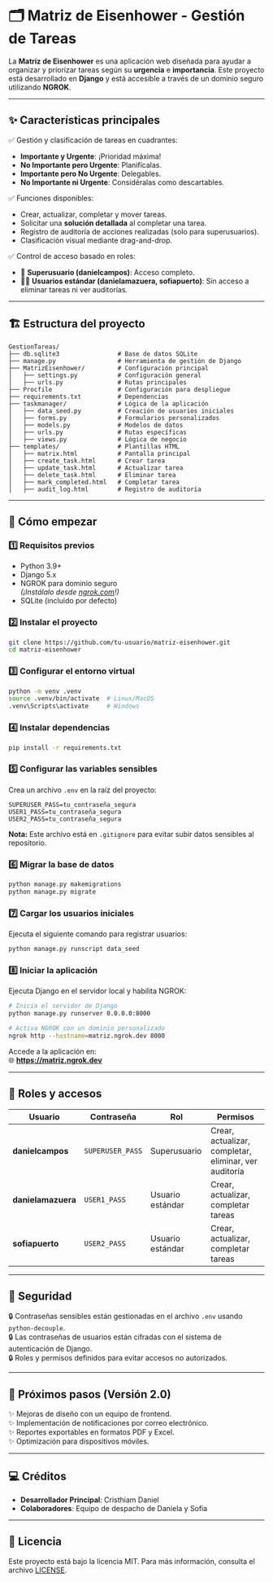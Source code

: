 
# 🗂️ **Matriz de Eisenhower - Gestión de Tareas**

La **Matriz de Eisenhower** es una aplicación web diseñada para ayudar a organizar y priorizar tareas según su **urgencia** e **importancia**. Este proyecto está desarrollado en **Django** y está accesible a través de un dominio seguro utilizando **NGROK**.

---

## ✨ **Características principales**

✅ Gestión y clasificación de tareas en cuadrantes:
- **Importante y Urgente**: ¡Prioridad máxima!  
- **No Importante pero Urgente**: Planifícalas.  
- **Importante pero No Urgente**: Delegables.  
- **No Importante ni Urgente**: Considéralas como descartables.  

✅ Funciones disponibles:  
- Crear, actualizar, completar y mover tareas.  
- Solicitar una **solución detallada** al completar una tarea.  
- Registro de auditoría de acciones realizadas (solo para superusuarios).  
- Clasificación visual mediante drag-and-drop.  

✅ Control de acceso basado en roles:  
- 👑 **Superusuario (danielcampos)**: Acceso completo.  
- 👩‍💻 **Usuarios estándar (danielamazuera, sofiapuerto)**: Sin acceso a eliminar tareas ni ver auditorías.

---

## 🏗️ **Estructura del proyecto**

```plaintext
GestionTareas/
├── db.sqlite3                # Base de datos SQLite
├── manage.py                 # Herramienta de gestión de Django
├── MatrizEisenhower/         # Configuración principal
│   ├── settings.py           # Configuración general
│   ├── urls.py               # Rutas principales
├── Procfile                  # Configuración para despliegue
├── requirements.txt          # Dependencias
├── taskmanager/              # Lógica de la aplicación
│   ├── data_seed.py          # Creación de usuarios iniciales
│   ├── forms.py              # Formularios personalizados
│   ├── models.py             # Modelos de datos
│   ├── urls.py               # Rutas específicas
│   ├── views.py              # Lógica de negocio
├── templates/                # Plantillas HTML
│   ├── matrix.html           # Pantalla principal
│   ├── create_task.html      # Crear tarea
│   ├── update_task.html      # Actualizar tarea
│   ├── delete_task.html      # Eliminar tarea
│   ├── mark_completed.html   # Completar tarea
│   ├── audit_log.html        # Registro de auditoría
```

---

## 🚀 **Cómo empezar**

### 1️⃣ **Requisitos previos**
- Python 3.9+
- Django 5.x
- NGROK para dominio seguro  
  *(¡Instálalo desde [ngrok.com](https://ngrok.com/)!)*
- SQLite (incluido por defecto)

### 2️⃣ **Instalar el proyecto**

```bash
git clone https://github.com/tu-usuario/matriz-eisenhower.git
cd matriz-eisenhower
```

### 3️⃣ **Configurar el entorno virtual**

```bash
python -m venv .venv
source .venv/bin/activate  # Linux/MacOS
.venv\Scripts\activate     # Windows
```

### 4️⃣ **Instalar dependencias**

```bash
pip install -r requirements.txt
```

### 5️⃣ **Configurar las variables sensibles**

Crea un archivo `.env` en la raíz del proyecto:

```plaintext
SUPERUSER_PASS=tu_contraseña_segura
USER1_PASS=tu_contraseña_segura
USER2_PASS=tu_contraseña_segura
```

**Nota:** Este archivo está en `.gitignore` para evitar subir datos sensibles al repositorio.

### 6️⃣ **Migrar la base de datos**

```bash
python manage.py makemigrations
python manage.py migrate
```

### 7️⃣ **Cargar los usuarios iniciales**

Ejecuta el siguiente comando para registrar usuarios:

```bash
python manage.py runscript data_seed
```

### 8️⃣ **Iniciar la aplicación**

Ejecuta Django en el servidor local y habilita NGROK:

```bash
# Inicia el servidor de Django
python manage.py runserver 0.0.0.0:8000

# Activa NGROK con un dominio personalizado
ngrok http --hostname=matriz.ngrok.dev 8000
```

Accede a la aplicación en:  
🌐 **https://matriz.ngrok.dev**

---

## 👥 **Roles y accesos**

| Usuario          | Contraseña       | Rol            | Permisos                                              |
|-------------------|------------------|----------------|------------------------------------------------------|
| **danielcampos**  | `SUPERUSER_PASS` | Superusuario   | Crear, actualizar, completar, eliminar, ver auditoría |
| **danielamazuera**| `USER1_PASS`     | Usuario estándar | Crear, actualizar, completar tareas                 |
| **sofiapuerto**   | `USER2_PASS`     | Usuario estándar | Crear, actualizar, completar tareas                 |

---

## 🔐 **Seguridad**

🔒 Contraseñas sensibles están gestionadas en el archivo `.env` usando `python-decouple`.  
🔒 Las contraseñas de usuarios están cifradas con el sistema de autenticación de Django.  
🔒 Roles y permisos definidos para evitar accesos no autorizados.  

---

## 🎯 **Próximos pasos (Versión 2.0)**

✨ Mejoras de diseño con un equipo de frontend.  
✨ Implementación de notificaciones por correo electrónico.  
✨ Reportes exportables en formatos PDF y Excel.  
✨ Optimización para dispositivos móviles.  

---

## 💻 **Créditos**

- **Desarrollador Principal**: Cristhiam Daniel  
- **Colaboradores**: Equipo de despacho de Daniela y Sofia  

---

## 📝 **Licencia**

Este proyecto está bajo la licencia MIT. Para más información, consulta el archivo [LICENSE](LICENSE).
